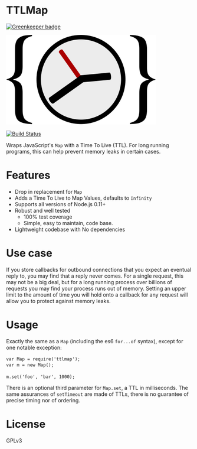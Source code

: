 TTLMap
======

[![Greenkeeper badge](https://badges.greenkeeper.io/retrohacker/ttlmap.svg)](https://greenkeeper.io/)

![TTLMap](./imgs/TTLMap.png)

[![Build Status](https://travis-ci.org/retrohacker/ttlmap.svg?branch=master)](https://travis-ci.org/retrohacker/ttlmap)

Wraps JavaScript's `Map` with a Time To Live (TTL). For long running programs, this can help prevent memory leaks in certain cases.

# Features

* Drop in replacement for `Map`
* Adds a Time To Live to Map Values, defaults to `Infinity`
* Supports all versions of Node.js 0.11+
* Robust and well tested
  * 100% test coverage
  * Simple, easy to maintain, code base.
* Lightweight codebase with No dependencies

# Use case

If you store callbacks for outbound connections that you expect an eventual reply to, you may find that a reply never comes. For a single request, this may not be a big deal, but for a long running process over billions of requests you may find your process runs out of memory. Setting an upper limit to the amount of time you will hold onto a callback for any request will allow you to protect against memory leaks.

# Usage

Exactly the same as a `Map` (including the es6 `for...of` syntax), except for one notable exception:

```
var Map = require('ttlmap');
var m = new Map();

m.set('foo', 'bar', 1000);
```

There is an optional third parameter for `Map.set`, a TTL in milliseconds. The same assurances of `setTimeout` are made of TTLs, there is no guarantee of precise timing nor of ordering.

# License

GPLv3
